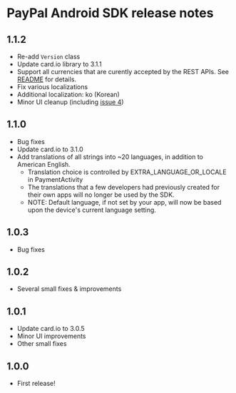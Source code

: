 PayPal Android SDK release notes
================================

1.1.2
-----
* Re-add `Version` class
* Update card.io library to 3.1.1
* Support all currencies that are curently accepted by the REST APIs.  See [README](README.md) for details.
* Fix various localizations
* Additional localization: ko (Korean)
* Minor UI cleanup (including [issue 4](https://github.com/paypal/PayPal-Android-SDK/issues/4))

1.1.0
-----
* Bug fixes
* Update card.io to 3.1.0
* Add translations of all strings into ~20 languages, in addition to American English.
    - Translation choice is controlled by EXTRA_LANGUAGE_OR_LOCALE in PaymentActivity 
    - The translations that a few developers had previously created for their own apps will no longer be used by the SDK.
    - NOTE: Default language, if not set by your app, will now be based upon the device's current language setting.


1.0.3
-----
* Bug fixes

1.0.2
-----
* Several small fixes & improvements


1.0.1
-----
* Update card.io to 3.0.5
* Minor UI improvements
* Other small fixes


1.0.0
-----
* First release!

